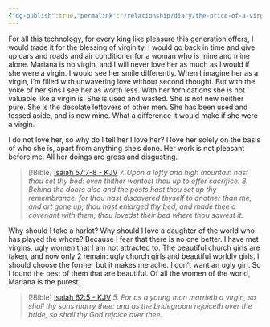 ```yaml
---
{"dg-publish":true,"permalink":"/relationship/diary/the-price-of-a-virgin/","created":"Oct 22, 2022, 12:23 PM","updated":""}
---
```



For all this technology, for every king like pleasure this generation offers, I would trade it for the blessing of virginity. I would go back in time and give up cars and roads and air conditioner for a woman who is mine and mine alone. Mariana is no virgin, and I will never love her as much as I would if she were a virgin. I would see her smile differently. When I imagine her as a virgin, I’m filled with unwavering love without second thought. But with the yoke of her sins I see her as worth less. With her fornications she is not valuable like a virgin is. She is used and wasted. She is not new neither pure. She is the desolate leftovers of other men. She has been used and tossed aside, and is now mine. What a difference it would make if she were a virgin.

I do not love her, so why do I tell her I love her? I love her solely on the basis of who she is, apart from anything she’s done. Her work is not pleasant before me. All her doings are gross and disgusting.

> [!Bible] [Isaiah 57:7-8 - KJV](https://bible-api.com/Isaiah+57:7-8?translation=kjv)
> *7. Upon a lofty and high mountain hast thou set thy bed: even thither wentest thou up to offer sacrifice.
> 8. Behind the doors also and the posts hast thou set up thy remembrance: for thou hast discovered thyself to another than me, and art gone up; thou hast enlarged thy bed, and made thee a covenant with them; thou lovedst their bed where thou sawest it.*

Why should I take a harlot? Why should I love a daughter of the world who has played the whore? Because I fear that there is no one better. I have met virgins, ugly women that I am not attracted to. The beautiful church girls are taken, and now only 2 remain: ugly church girls and beautiful worldly girls. I should choose the former but it makes me ache. I don’t want an ugly girl. So I found the best of them that are beautiful. Of all the women of the world, Mariana is the purest.

> [!Bible] [Isaiah 62:5 - KJV](https://bible-api.com/Isaiah+62:5?translation=kjv)
> *5. For as a young man marrieth a virgin,
so shall thy sons marry thee: and
as the bridegroom rejoiceth over the bride,
so shall thy God rejoice over thee.*
